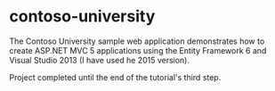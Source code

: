# contoso-university
The Contoso University sample web application demonstrates how to create ASP.NET MVC 5 applications using the Entity Framework 6 and Visual Studio 2013 (I have used he 2015 version).

Project completed until the end of the tutorial's third step.
